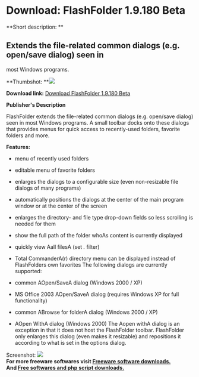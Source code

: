 # Download: FlashFolder 1.9.180 Beta

**Short description: **

## Extends the file-related common dialogs (e.g. open/save dialog) seen in
most Windows programs.

  
**Thumbshot: **![](http://www.freewarefiles.com/screenshot/flashfolder_md.jpg)   
  
**Download link:** [Download FlashFolder 1.9.180 Beta](http://freesoftwares.boysofts.com/FlashFolder-Beta_program_35002.html)  
  

**Publisher's Description**  
  

FlashFolder extends the file-related common dialogs (e.g. open/save dialog)
seen in most Windows programs. A small toolbar docks onto these dialogs that
provides menus for quick access to recently-used folders, favorite folders and
more.

**Features:**

  * menu of recently used folders 
  * editable menu of favorite folders 
  * enlarges the dialogs to a configurable size (even non-resizable file dialogs of many programs) 
  * automatically positions the dialogs at the center of the main program window or at the center of the screen 
  * enlarges the directory- and file type drop-down fields so less scrolling is needed for them 
  * show the full path of the folder whoAs content is currently displayed 
  * quickly view Aall filesA (set *.* filter) 
  * Total CommanderA(r) directory menu can be displayed instead of FlashFolders own favorites 
The following dialogs are currently supported:

  * common AOpen/SaveA dialog (Windows 2000 / XP) 
  * MS Office 2003 AOpen/SaveA dialog (requires Windows XP for full functionality) 
  * common ABrowse for folderA dialog (Windows 2000 / XP) 
  * AOpen WithA dialog (Windows 2000) 
The Aopen withA dialog is an exception in that it does not host the
FlashFolder toolbar. FlashFolder only enlarges this dialog (even makes it
resizable) and repositions it according to what is set in the options dialog.

  
  
Screenshot: ![](http://www.freewarefiles.com/screenshot/flashfolder.jpg)  
**For more freeware softwares visit [Freeware software downloads.](http://freesoftwares.boysofts.com/)**   
**And [Free softwares and php script downloads.](http://www.boysofts.com/)**


